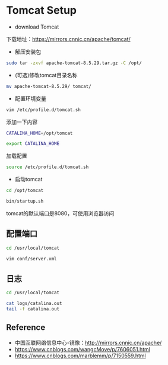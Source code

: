 # Tomcat Setup

- download Tomcat

下载地址：<https://mirrors.cnnic.cn/apache/tomcat/>

- 解压安装包

```bash
sudo tar -zxvf apache-tomcat-8.5.29.tar.gz -C /opt/
```

- (可选)修改tomcat目录名称

```bash
mv apache-tomcat-8.5.29/ tomcat/
```

- 配置环境变量

```bash
vim /etc/profile.d/tomcat.sh
```

添加一下内容

```bash
CATALINA_HOME=/opt/tomcat

export CATALINA_HOME
```

加载配置

```bash
source /etc/profile.d/tomcat.sh
```

- 启动tomcat

```bash
cd /opt/tomcat

bin/startup.sh
```

tomcat的默认端口是8080，可使用浏览器访问

## 配置端口

```bash
cd /usr/local/tomcat

vim conf/server.xml
```

## 日志

```bash
cd /usr/local/tomcat

cat logs/catalina.out
tail -f catalina.out
```

## Reference

- 中国互联网络信息中心-镜像：<http://mirrors.cnnic.cn/apache/>
- <https://www.cnblogs.com/wangcMove/p/7606051.html>
- <https://www.cnblogs.com/marblemm/p/7150559.html>
